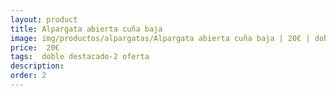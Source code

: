 ```yaml
---
layout: product
title: Alpargata abierta cuña baja 
image: img/productos/alpargatas/Alpargata abierta cuña baja | 20€ | doble destacado-2 oferta.webp
price:  20€ 
tags:  doble destacado-2 oferta
description: 
order: 2
---
```

